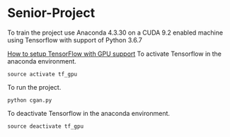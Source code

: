 # Senior-Project

To train the project use Anaconda 4.3.30 on a CUDA 9.2 enabled machine using Tensorflow with support of Python 3.6.7

[How to setup TensorFlow with GPU support](https://towardsdatascience.com/tensorflow-gpu-installation-made-easy-use-conda-instead-of-pip-52e5249374bc)
To activate Tensorflow in the anaconda environment.
```
source activate tf_gpu
```

To run the project.
```
python cgan.py
```

To deactivate Tensorflow in the anaconda environment.
```
source deactivate tf_gpu
```
